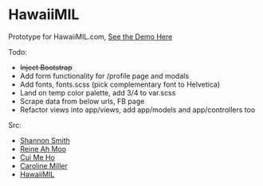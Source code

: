 # HawaiiMIL

Prototype for HawaiiMIL.com, [See the Demo Here](https://hawaiimil.herokuapp.com/)

Todo:
- ~~Inject Bootstrap~~
- Add form functionality for /profile page and modals
- Add fonts, fonts.scss (pick complementary font to Helvetica)
- Land on temp color palette, add 3/4 to var.scss
- Scrape data from below urls, FB page
- Refactor views into app/views, add app/models and app/controllers too

Src:
- [Shannon Smith](http://www.shannonsmithrealtor.com)
- [Reine Ah Moo](https://www.locationshawaii.com/agent/reine.ahmoo?aid=614)
- [Cui Me Ho](https://www.locationshawaii.com/agent/cui.ho?aid=989)
- [Caroline Miller](https://www.locationshawaii.com/agent/caroline.miller?aid=3222)
- [HawaiiMIL](https://www.facebook.com/HawaiiMIL/)
